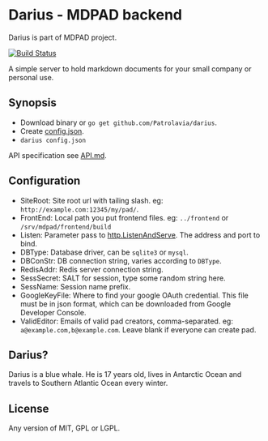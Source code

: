 # Darius - MDPAD backend

Darius is part of MDPAD project.

[![Build Status](https://travis-ci.org/Patrolavia/darius.svg?branch=master)](https://travis-ci.org/Patrolavia/darius)

A simple server to hold markdown documents for your small company or personal use.

## Synopsis

* Download binary or `go get github.com/Patrolavia/darius`.
* Create [config.json](https://github.com/Patrolavia/darius/blob/master/config.example.json).
* `darius config.json`

API specification see [API.md](https://github.com/Patrolavia/darius/blob/master/API.md).

## Configuration

* SiteRoot: Site root url with tailing slash. eg: `http://example.com:12345/my/pad/`.
* FrontEnd: Local path you put frontend files. eg: `../frontend` or `/srv/mdpad/frontend/build`
* Listen: Parameter pass to [http.ListenAndServe](http://golang.org/pkg/net/http/#ListenAndServe). The address and port to bind.
* DBType: Database driver, can be `sqlite3` or `mysql`.
* DBConStr: DB connection string, varies according to `DBType`.
* RedisAddr: Redis server connection string.
* SessSecret: SALT for session, type some random string here.
* SessName: Session name prefix.
* GoogleKeyFile: Where to find your google OAuth credential. This file must be in json format, which can be downloaded from Google Developer Console.
* ValidEditor: Emails of valid pad creators, comma-separated. eg: `a@example.com,b@example.com`. Leave blank if everyone can create pad.

## Darius?

Darius is a blue whale. He is 17 years old, lives in Antarctic Ocean and travels to Southern Atlantic Ocean every winter.

## License

Any version of MIT, GPL or LGPL.
